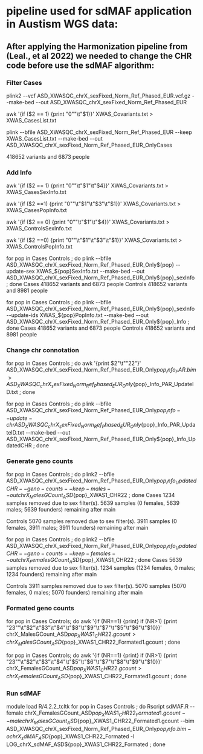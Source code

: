 # pipeline used for sdMAF application in Austism WGS data:

## After applying the Harmonization pipeline from (Leal., et al 2022) we needed to change the CHR code before use the sdMAF algorithm:

### Filter Cases 
plink2 --vcf ASD_XWASQC_chrX_sexFixed_Norm_Ref_Phased_EUR.vcf.gz --make-bed --out ASD_XWASQC_chrX_sexFixed_Norm_Ref_Phased_EUR

awk  '{if ($2 == 1) {print "0""\t"$1}}' XWAS_Covariants.txt > XWAS_CasesList.txt

plink --bfile ASD_XWASQC_chrX_sexFixed_Norm_Ref_Phased_EUR --keep XWAS_CasesList.txt --make-bed --out ASD_XWASQC_chrX_sexFixed_Norm_Ref_Phased_EUR_OnlyCases

418652 variants and 6873 people


### Add Info
awk  '{if ($2 == 1) {print "0""\t"$1"\t"$4}}' XWAS_Covariants.txt > XWAS_CasesSexInfo.txt

awk  '{if ($2 ==1) {print "0""\t"$1"\t"$3"\t"$1}}' XWAS_Covariants.txt > XWAS_CasesPopInfo.txt

awk  '{if ($2 == 0) {print "0""\t"$1"\t"$4}}' XWAS_Covariants.txt > XWAS_ControlsSexInfo.txt

awk  '{if ($2 ==0) {print "0""\t"$1"\t"$3"\t"$1}}' XWAS_Covariants.txt > XWAS_ControlsPopInfo.txt

for pop in Cases Controls ; do plink --bfile ASD_XWASQC_chrX_sexFixed_Norm_Ref_Phased_EUR_Only${pop} --update-sex XWAS_${pop}SexInfo.txt --make-bed --out ASD_XWASQC_chrX_sexFixed_Norm_Ref_Phased_EUR_Only${pop}_sexInfo ; done
Cases 418652 variants and 6873 people
Controls 418652 variants and 8981 people

for pop in Cases Controls ; do plink --bfile ASD_XWASQC_chrX_sexFixed_Norm_Ref_Phased_EUR_Only${pop}_sexInfo --update-ids XWAS_${pop}PopInfo.txt --make-bed --out ASD_XWASQC_chrX_sexFixed_Norm_Ref_Phased_EUR_Only${pop}_Info ; done
Cases 418652 variants and 6873 people
Controls 418652 variants and 8981 people

### Change chr connotation
for pop in Cases Controls ; do awk '{print $2"\t""22"}' ASD_XWASQC_chrX_sexFixed_Norm_Ref_Phased_EUR_Only${pop}_Info_PAR.bim > ASD_XWASQC_chrX_sexFixed_Norm_Ref_Phased_EUR_Only${pop}_Info_PAR_UpdateID.txt ; done

for pop in Cases Controls ; do plink --bfile ASD_XWASQC_chrX_sexFixed_Norm_Ref_Phased_EUR_Only${pop}_Info --update-chr ASD_XWASQC_chrX_sexFixed_Norm_Ref_Phased_EUR_Only${pop}_Info_PAR_UpdateID.txt --make-bed --out ASD_XWASQC_chrX_sexFixed_Norm_Ref_Phased_EUR_Only${pop}_Info_UpdatedCHR ; done 

### Generate geno counts
for pop in Cases Controls ; do plink2 --bfile ASD_XWASQC_chrX_sexFixed_Norm_Ref_Phased_EUR_Only${pop}_Info_UpdatedCHR  --geno-counts --keep-males --out chrX_MalesGCount_ASD${pop}_XWAS1_CHR22 ; done
Cases
1234 samples removed due to sex filter(s).
5639 samples (0 females, 5639 males; 5639 founders) remaining after main

Controls
5070 samples removed due to sex filter(s).
3911 samples (0 females, 3911 males; 3911 founders) remaining after main

for pop in Cases Controls ; do plink2 --bfile ASD_XWASQC_chrX_sexFixed_Norm_Ref_Phased_EUR_Only${pop}_Info_UpdatedCHR --geno-counts --keep-females --out chrX_FemalesGCount_ASD${pop}_XWAS1_CHR22 ; done
Cases
5639 samples removed due to sex filter(s).
1234 samples (1234 females, 0 males; 1234 founders) remaining after main

Controls
3911 samples removed due to sex filter(s).
5070 samples (5070 females, 0 males; 5070 founders) remaining after main

### Formated geno counts
for pop in Cases Controls; do awk '{if (NR==1) {print} if (NR>1) {print "23""\t"$2"\t"$3"\t"$4"\t"$8"\t"$9"\t"$7"\t"$5"\t"$6"\t"$10}}' chrX_MalesGCount_ASD${pop}_XWAS1_CHR22.gcount > chrX_MalesGCount_ASD${pop}_XWAS1_CHR22_Formated1.gcount ; done

for pop in Cases Controls; do awk '{if (NR==1) {print} if (NR>1) {print "23""\t"$2"\t"$3"\t"$4"\t"$5"\t"$6"\t"$7"\t"$8"\t"$9"\t"$10}}' chrX_FemalesGCount_ASD${pop}_XWAS1_CHR22.gcount > chrX_FemalesGCount_ASD${pop}_XWAS1_CHR22_Formated1.gcount ; done


### Run sdMAF
module load R/4.2.2_tcltk
for pop in Cases Controls ; do Rscript sdMAF.R --female chrX_FemalesGCount_ASD${pop}_XWAS1_CHR22_Formated1.gcount --male chrX_MalesGCount_ASD${pop}_XWAS1_CHR22_Formated1.gcount --bim ASD_XWASQC_chrX_sexFixed_Norm_Ref_Phased_EUR_Only${pop}_Info.bim -o chrX_sdMAF_ASD${pop}_XWAS1_CHR22_Formated -l LOG_chrX_sdMAF_ASD${pop}_XWAS1_CHR22_Formated ; done

